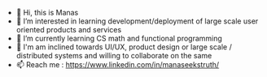 - 👋 Hi, this is Manas
- 👀 I’m interested in learning development/deployment of large scale user oriented products and services
- 🌱 I’m currently learning CS math and functional programming
- 💞️ I'm am inclined towards UI/UX, product design or large scale / distributed systems and willing to collaborate on the same
- 📫 Reach me : https://www.linkedin.com/in/manaseekstruth/

<!---
ma-phi/ma-phi is a ✨ special ✨ repository because its `README.md` (this file) appears on your GitHub profile.
You can click the Preview link to take a look at your changes.
--->
